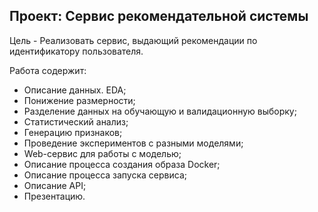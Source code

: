 ## Проект: Сервис рекомендательной системы

Цель - Реализовать сервис, выдающий рекомендации по идентификатору пользователя.

Работа содержит:
- Описание данных. EDA;
- Понижение размерности;
- Разделение данных на обучающую и валидационную выборку;
- Статистический анализ;
- Генерацию признаков;
- Проведение экспериментов с разными моделями;
- Web-cервис для работы с моделью;
- Описание процесса создания образа Docker;
- Описание процесса запуска сервиса;
- Описание API;
- Презентацию.
